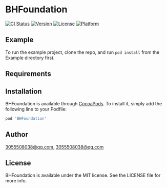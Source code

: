 # BHFoundation

[![CI Status](https://img.shields.io/travis/3055508038@qq.com/BHFoundation.svg?style=flat)](https://travis-ci.org/3055508038@qq.com/BHFoundation)
[![Version](https://img.shields.io/cocoapods/v/BHFoundation.svg?style=flat)](https://cocoapods.org/pods/BHFoundation)
[![License](https://img.shields.io/cocoapods/l/BHFoundation.svg?style=flat)](https://cocoapods.org/pods/BHFoundation)
[![Platform](https://img.shields.io/cocoapods/p/BHFoundation.svg?style=flat)](https://cocoapods.org/pods/BHFoundation)

## Example

To run the example project, clone the repo, and run `pod install` from the Example directory first.

## Requirements

## Installation

BHFoundation is available through [CocoaPods](https://cocoapods.org). To install
it, simply add the following line to your Podfile:

```ruby
pod 'BHFoundation'
```

## Author

3055508038@qq.com, 3055508038@qq.com

## License

BHFoundation is available under the MIT license. See the LICENSE file for more info.
